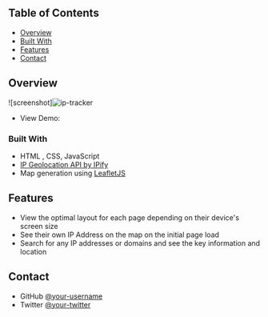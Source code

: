 <!-- TABLE OF CONTENTS -->

## Table of Contents

- [Overview](#overview)
- [Built With](#built-with)
- [Features](#features)
- [Contact](#contact)


<!-- OVERVIEW -->

## Overview

![screenshot]![ip-tracker](https://user-images.githubusercontent.com/56541025/126492416-c747e7c4-7471-4771-afc4-23af22822c2c.jpeg)


- View Demo: 

### Built With

<!-- This section should list any major frameworks that you built your project using. Here are a few examples.-->

- HTML , CSS, JavaScript
- [IP Geolocation API by IPify](https://geo.ipify.org/)
- Map generation using [LeafletJS](https://leafletjs.com/)

## Features

<!-- List the features of your application or follow the template. Don't share the figma file here :) -->
* View the optimal layout for each page depending on their device's screen size
* See their own IP Address on the map on the initial page load
* Search for any IP addresses or domains and see the key information and location


## Contact

- GitHub [@your-username](https://{github.com/LolaMedina)
- Twitter [@your-twitter](https://{twitter.com/LolaOS_})

